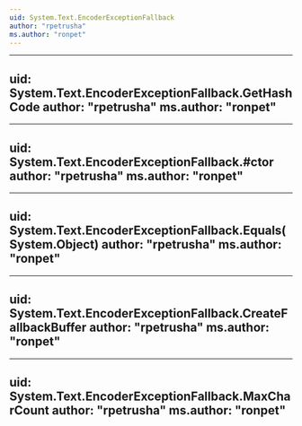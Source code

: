 ```yaml
---
uid: System.Text.EncoderExceptionFallback
author: "rpetrusha"
ms.author: "ronpet"
---
```


---
uid: System.Text.EncoderExceptionFallback.GetHashCode
author: "rpetrusha"
ms.author: "ronpet"
---

---
uid: System.Text.EncoderExceptionFallback.#ctor
author: "rpetrusha"
ms.author: "ronpet"
---

---
uid: System.Text.EncoderExceptionFallback.Equals(System.Object)
author: "rpetrusha"
ms.author: "ronpet"
---

---
uid: System.Text.EncoderExceptionFallback.CreateFallbackBuffer
author: "rpetrusha"
ms.author: "ronpet"
---

---
uid: System.Text.EncoderExceptionFallback.MaxCharCount
author: "rpetrusha"
ms.author: "ronpet"
---
